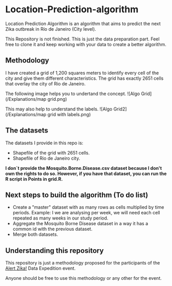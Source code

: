 # Location-Prediction-algorithm

Location Prediction Algorithm is an algorithm that aims to predict the next Zika outbreak in Río de Janeiro (City level).

This Repository is not finished. This is just the data preparation part. Feel free to clone it and keep working with your data to create a better algorithm.

## Methodology

I have created a grid of 1,200 squares meters to identify every cell of the city and give them different characteristics. The grid has exactly 2651 cells that overlay the city of Rio de Janeiro.

The following image helps you to undertand the concept. 
![Algo Grid](/Explanations/map grid.png)

This may also help to understand the labels.
![Algo Grid2](/Explanations/map grid with labels.png)

## The datasets
The datasets I provide in this repo is:
* Shapefile of the grid with 2651 cells.
* Shapefile of Rio de Janeiro city.

**I don´t provide the Mosquito.Borne.Disease.csv dataset because I don't own the rights to do so. However, if you have that dataset, you can run the R script in Points in grid.R.**

## Next steps to build the algorithm (To do list)
* Create a "master" dataset with as many rows as cells multiplied by time periods. Example: I we are analysing per week, we will need each cell repeated as many weeks in our study period.
* Aggregate the Mosquito Borne Disease dataset in a way it has a common id with the previous dataset.
* Merge both datasets.

## Understanding this repository
This repository is just a methodology proposed for the participants of the [Alert Zika!](www.alerta-zika.org) Data Expedition event.

Anyone should be free to use this methodology or any other for the event.
